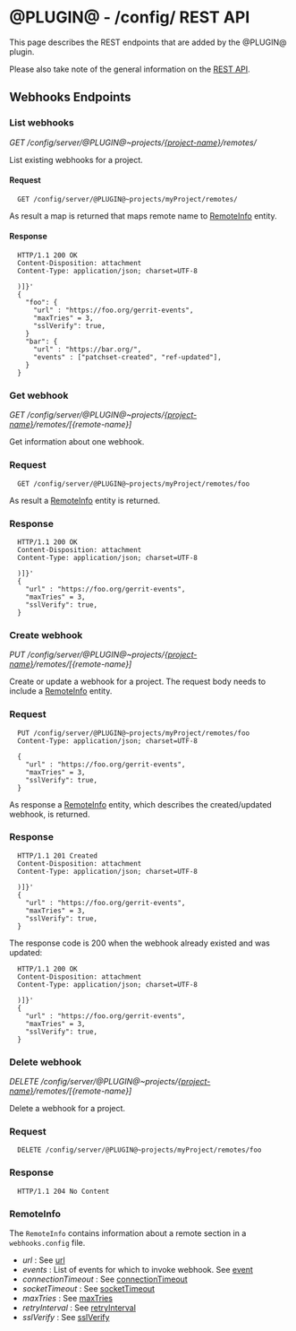 @PLUGIN@ - /config/ REST API
============================

This page describes the REST endpoints that are added by the @PLUGIN@ plugin.

Please also take note of the general information on the
[REST API](../../../Documentation/rest-api.html).

<a id="webhooks-endpoints"> Webhooks Endpoints
----------------------------------------------

### <a id="list-webhooks"> List webhooks
_GET /config/server/@PLUGIN@~projects/[\{project-name\}](../../../Documentation/rest-api-projects.html#project-name)/remotes/_

List existing webhooks for a project.

#### Request

```
  GET /config/server/@PLUGIN@~projects/myProject/remotes/
```

As result a map is returned that maps remote name to [RemoteInfo](#remote-info) entity.

#### Response

```
  HTTP/1.1 200 OK
  Content-Disposition: attachment
  Content-Type: application/json; charset=UTF-8

  )]}'
  {
    "foo": {
      "url" : "https://foo.org/gerrit-events",
      "maxTries" = 3,
      "sslVerify": true,
    }
    "bar": {
      "url" : "https://bar.org/",
      "events" : ["patchset-created", "ref-updated"],
    }
  }
```

### <a id="get-webhook"> Get webhook
_GET /config/server/@PLUGIN@~projects/[\{project-name\}](../../../Documentation/rest-api-projects.html#project-name)/remotes/[\{remote-name\}]_

Get information about one webhook.

### Request

```
  GET /config/server/@PLUGIN@~projects/myProject/remotes/foo
```

As result a [RemoteInfo](#remote-info) entity is returned.

### Response

```
  HTTP/1.1 200 OK
  Content-Disposition: attachment
  Content-Type: application/json; charset=UTF-8

  )]}'
  {
    "url" : "https://foo.org/gerrit-events",
    "maxTries" = 3,
    "sslVerify": true,
  }
```

### <a id="create-webhook"> Create webhook
_PUT /config/server/@PLUGIN@~projects/[\{project-name\}](../../../Documentation/rest-api-projects.html#project-name)/remotes/[\{remote-name\}]_

Create or update a webhook for a project. The request body needs to include a
[RemoteInfo](#remote-info) entity.

### Request

```
  PUT /config/server/@PLUGIN@~projects/myProject/remotes/foo
  Content-Type: application/json; charset=UTF-8

  {
    "url" : "https://foo.org/gerrit-events",
    "maxTries" = 3,
    "sslVerify": true,
  }
```

As response a [RemoteInfo](#remote-info) entity, which describes the created/updated webhook,
is returned.

### Response

```
  HTTP/1.1 201 Created
  Content-Disposition: attachment
  Content-Type: application/json; charset=UTF-8

  )]}'
  {
    "url" : "https://foo.org/gerrit-events",
    "maxTries" = 3,
    "sslVerify": true,
  }
```

The response code is 200 when the webhook already existed and was updated:

```
  HTTP/1.1 200 OK
  Content-Disposition: attachment
  Content-Type: application/json; charset=UTF-8

  )]}'
  {
    "url" : "https://foo.org/gerrit-events",
    "maxTries" = 3,
    "sslVerify": true,
  }
```

### <a id="delete-webhook"> Delete webhook
_DELETE /config/server/@PLUGIN@~projects/[\{project-name\}](../../../Documentation/rest-api-projects.html#project-name)/remotes/[\{remote-name\}]_

Delete a webhook for a project.

### Request

```
  DELETE /config/server/@PLUGIN@~projects/myProject/remotes/foo
```

### Response

```
  HTTP/1.1 204 No Content
```

### <a id="remote-info"> RemoteInfo
The `RemoteInfo` contains information about a remote section in a `webhooks.config` file.

* _url_ : See [url](config.md#url)
* _events_ : List of events for which to invoke webhook. See [event](config.md#event)
* _connectionTimeout_ : See [connectionTimeout](config.md#connectionTimeout)
* _socketTimeout_ : See [socketTimeout](config.md#socketTimeout)
* _maxTries_ : See [maxTries](config.md#maxTries)
* _retryInterval_ : See [retryInterval](config.md#retryInterval)
* _sslVerify_ : See [sslVerify](config.md#sslVerify)

